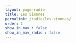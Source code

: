 ```yaml
---
layout: page-radio
title: Les Simones
permalink: /radio/les-simones/
order: 1
show_in_nav : false
show_in_nav_radio : false
---
```


